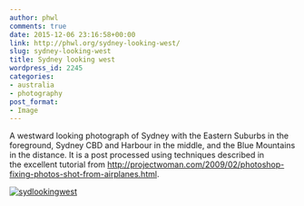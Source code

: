 ```yaml
---
author: phwl
comments: true
date: 2015-12-06 23:16:58+00:00
link: http://phwl.org/sydney-looking-west/
slug: sydney-looking-west
title: Sydney looking west
wordpress_id: 2245
categories:
- australia
- photography
post_format:
- Image
---
```


A westward looking photograph of Sydney with the Eastern Suburbs in the foreground, Sydney CBD and Harbour in the middle, and the Blue Mountains in the distance. It is a post processed using techniques described in the excellent tutorial from http://projectwoman.com/2009/02/photoshop-fixing-photos-shot-from-airplanes.html.

[![sydlookingwest](http://phwl.org/wp-content/uploads/2015/12/sydlookingwest.jpg)](http://phwl.org/wp-content/uploads/2015/12/sydlookingwest.jpg)

